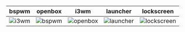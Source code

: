 | bspwm | openbox |  i3wm  | launcher | lockscreen |
| :----:|  :----: | :------:|  :----:  |   :----:   |
| ![i3wm](https://i.imgur.com/lWdAuJh.png)| ![bspwm](https://i.imgur.com/Dff0iNs.png) | ![openbox](https://i.imgur.com/LXS7K7p.png) | ![launcher](https://i.imgur.com/A9psUwK.png) | ![lockscreen](https://i.imgur.com/FfobRr0.png) |
